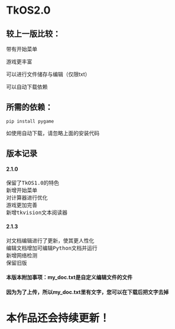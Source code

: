 # TkOS2.0

## 较上一版比较：
带有开始菜单

游戏更丰富

可以进行文件储存与编辑（仅限txt）

可以自动下载依赖

## 所需的依赖：
```
pip install pygame
```
如使用自动下载，请忽略上面的安装代码
## 版本记录
#### 2.1.0
<pre>
保留了TkOS1.0的特色
新增开始菜单
对计算器进行优化
游戏更加完善
新增tkvision文本阅读器
</pre>
#### 2.1.3
<pre>
对文档编辑进行了更新，使其更人性化
编辑文档增加可编辑Python文档并运行
新增网络检测
保留旧版
</pre>
#### 本版本附加事项：my_doc.txt是自定义编辑文件的文件
#### 因为为了上传，所以my_doc.txt里有文字，您可以在下载后把文字去掉
# 本作品还会持续更新！
